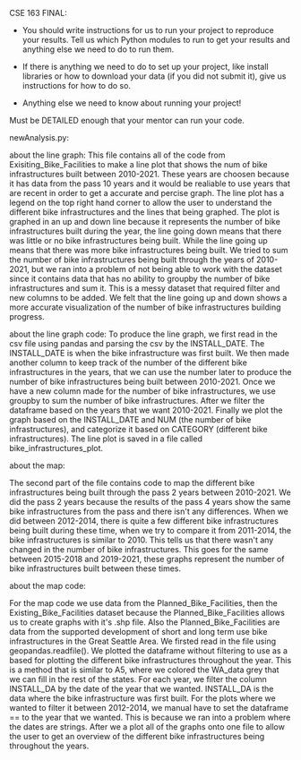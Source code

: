 CSE 163 FINAL:
- You should write instructions for us to run your project to reproduce your results. Tell us which Python modules to run to get your results and anything else we need to do to run them.

- If there is anything we need to do to set up your project, like install libraries or how to download your data (if you did not submit it), give us instructions for how to do so.

- Anything else we need to know about running your project!

Must be DETAILED enough that your mentor can run your code.

newAnalysis.py:

about the line graph:
This file contains all of the code from Exisiting_Bike_Facilities to make a line plot that shows the num of bike infrastructures built between 2010-2021. These years are choosen because it has data from the pass 10 years and it would be realiable to use years that are recent in order to get a accurate and percise graph. The line plot has a legend on the top right hand corner to allow the user to understand the different bike infrastructures and the lines that being graphed. The plot is graphed in an up and down line because it represents the number of bike infrastructures built during the year, the line going down means that there was little or no bike infrastructures being built. While the line going up means that there was more bike infrastructures being built. We tried to sum the number of bike infrastructures being built through the years of 2010-2021, but we ran into a problem of not being able to work with the dataset since it contains data that has no ability to groupby the number of bike infrastructures and sum it. This is a messy dataset that required filter and new columns to be added. We felt that the line going up and down shows a more accurate visualization of the number of bike infrastructures building progress.

about the line graph code:
To produce the line graph, we first read in the csv file using pandas and parsing the csv by the INSTALL_DATE. The INSTALL_DATE is when the bike infrastructure was first built. We then made another column to keep track of the number of the different bike infrastructures in the years, that we can use the number later to produce the number of bike infrastructures being built between 2010-2021. Once we have a new column made for the number of bike infrastructures, we use groupby to sum the number of bike infrastructures. After we filter the dataframe based on the years that we want 2010-2021. Finally we plot the graph based on the INSTALL_DATE and NUM (the number of bike infrastructures), and categorize it based on CATEGORY (different bike infrastructures). The line plot is saved in a file called bike_infrastructures_plot.

about the map:

The second part of the file contains code to map the different bike infrastructures being built through the pass 2 years between 2010-2021. We did the pass 2 years because the results of the pass 4 years show the same bike infrastructures from the pass and there isn't any differences. When we did between 2012-2014, there is quite a few different bike infrastructures being built during these time, when we try to compare it from 2011-2014, the bike infrastructures is similar to 2010. This tells us that there wasn't any changed in the number of bike infrastructures. This goes for the same between 2015-2018 and 2019-2021, these graphs represent the number of bike infrastructures built between these times.

about the map code:

For the map code we use data from the Planned_Bike_Facilities, then the Existing_Bike_Facilities dataset because the Planned_Bike_Facilities allows us to create graphs with it's .shp file. Also the Planned_Bike_Facilities are data from the supported development of short and long term use bike infrastructures in the Great Seattle Area. We firsted read in the file using geopandas.readfile(). We plotted the dataframe without filtering to use as a based for plotting the different bike infrastructures throughout the year. This is a method that is similar to A5, where we colored the WA_data grey that we can fill in the rest of the states. For each year, we filter the column INSTALL_DA by the date of the year that we wanted. INSTALL_DA is the data where the bike infrastructure was first built. For the plots where we wanted to filter it between 2012-2014, we manual have to set the dataframe == to the year that we wanted. This is because we ran into a problem where the dates are strings. After we a plot all of the graphs onto one file to allow the user to get an overview of the different bike infrastructures being throughout the years.